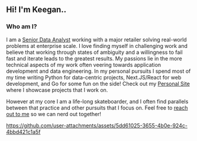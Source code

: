 ## Hi! I'm Keegan..

### Who am I?
I am a [Senior Data Analyst](https://www.linkedin.com/in/keeganpatton/) working with a major retailer solving real-world problems at enterprise scale. I love finding myself in challenging work and believe that working through states of ambiguity and a willingness to fail fast and iterate leads to the greatest results. My passions lie in the more technical aspects of my work often veering towards application development and data engineering. In my personal pursuits I spend most of my time writing Python for data-centric projects, Next.JS/React for web development, and Go for some fun on the side! Check out my [Personal Site](https://www.keeganpatton.dev/) where I showcase projects that I work on.

However at my core I am a life-long skateboarder, and I often find parallels between that practice and other pursuits that I focus on. Feel free to [reach out to me](https://www.keeganpatton.dev/contact) so we can nerd out together!

https://github.com/user-attachments/assets/5dd61025-3655-4b0e-924c-4bbd421c1a5f
